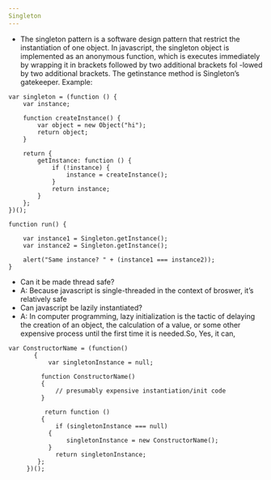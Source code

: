 ```yaml
---
Singleton
---
```


* The singleton pattern is a software design pattern that restrict the instantiation of one object. In javascript, the singleton object is implemented as an anonymous function, which is executes immediately by wrapping it in brackets followed by two additional brackets fol
-lowed by two additional brackets. The getinstance method is Singleton’s gatekeeper. Example:

```
var singleton = (function () {
    var instance;
 
    function createInstance() {
        var object = new Object("hi");
        return object;
    }
 
    return {
        getInstance: function () {
            if (!instance) {
                instance = createInstance();
            }
            return instance;
        }
    };
})();
 
function run() {
 
    var instance1 = Singleton.getInstance();
    var instance2 = Singleton.getInstance();
 
    alert("Same instance? " + (instance1 === instance2));  
}
```
* Can it be made thread safe?
 *  A: Because javascript is single-threaded in the context of broswer, it’s relatively safe
* Can javascript be lazily instantiated?
 *  A: In computer programming, lazy initialization is the tactic of delaying the creation of an object, the calculation of a value, or some other expensive process until the first time it is needed.So, Yes, it can,

```       
var ConstructorName = (function()
       {
	       var singletonInstance = null;
	
	     function ConstructorName()
	     {
		     // presumably expensive instantiation/init code
	     }

	      return function ()
	     {
		     if (singletonInstance === null)
		   {
		    	singletonInstance = new ConstructorName();
		   }
		     return singletonInstance;
      	};
     })();
```
